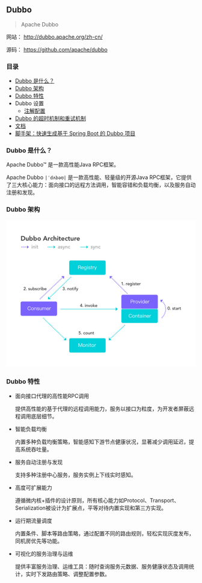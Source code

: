 ## Dubbo

> Apache Dubbo

网站： http://dubbo.apache.org/zh-cn/

源码： https://github.com/apache/dubbo

### 目录
* [Dubbo 是什么？](#Dubbo-是什么？)
* [Dubbo 架构](#Dubbo-架构)
* [Dubbo 特性](#Dubbo-特性)
* Dubbo 设置
    * [注解配置](Dubbo-configuration-annotation.md)
* [Dubbo 的超时机制和重试机制](Dubbo-timeout-retries.md)
* [文档](http://dubbo.apache.org/zh-cn/docs/user/quick-start.html)
* [脚手架：快速生成基于 Spring Boot 的 Dubbo 项目](http://start.dubbo.io/)

### Dubbo 是什么？
Apache Dubbo™ 是一款高性能Java RPC框架。

Apache Dubbo `|ˈdʌbəʊ|` 是一款高性能、轻量级的开源Java RPC框架，它提供了三大核心能力：面向接口的远程方法调用，智能容错和负载均衡，以及服务自动注册和发现。

### Dubbo 架构
![dubbo](../images/dubbo-architecture.png)

### Dubbo 特性
* 面向接口代理的高性能RPC调用

    提供高性能的基于代理的远程调用能力，服务以接口为粒度，为开发者屏蔽远程调用底层细节。

* 智能负载均衡

    内置多种负载均衡策略，智能感知下游节点健康状况，显著减少调用延迟，提高系统吞吐量。

* 服务自动注册与发现

    支持多种注册中心服务，服务实例上下线实时感知。

* 高度可扩展能力

    遵循微内核+插件的设计原则，所有核心能力如Protocol、Transport、Serialization被设计为扩展点，平等对待内置实现和第三方实现。

* 运行期流量调度

    内置条件、脚本等路由策略，通过配置不同的路由规则，轻松实现灰度发布，同机房优先等功能。

* 可视化的服务治理与运维

    提供丰富服务治理、运维工具：随时查询服务元数据、服务健康状态及调用统计，实时下发路由策略、调整配置参数。
 


